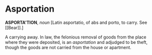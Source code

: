 # Asportation

**ASPORTA'TION**, _noun_ \[Latin asportatio, of abs and porto, to carry. See [[Bear]].\]

A carrying away. In law, the felonious removal of goods from the place where they were deposited, is an _asportation_ and adjudged to be theft, though the goods are not carried from the house or apartment.